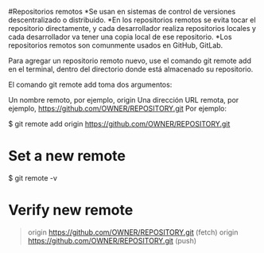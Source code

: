 #Repositorios remotos
*Se usan en sistemas de control de versiones descentralizado o distribuido.
*En los repositorios remotos se evita tocar el repositorio directamente, y cada desarrollador realiza repositorios locales y cada desarrollador va tener una copia local de ese repositorio.
\*Los repositorios remotos son comunmente usados en GitHub, GitLab.

Para agregar un repositorio remoto nuevo, use el comando git remote add en el terminal, dentro del directorio donde está almacenado su repositorio.

El comando git remote add toma dos argumentos:

Un nombre remoto, por ejemplo, origin
Una dirección URL remota, por ejemplo, https://github.com/OWNER/REPOSITORY.git
Por ejemplo:

$ git remote add origin https://github.com/OWNER/REPOSITORY.git

# Set a new remote

$ git remote -v

# Verify new remote

> origin https://github.com/OWNER/REPOSITORY.git (fetch)
> origin https://github.com/OWNER/REPOSITORY.git (push)
